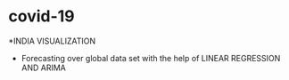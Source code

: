 # covid-19
*INDIA VISUALIZATION
* Forecasting over global data set with the help of LINEAR REGRESSION AND ARIMA


